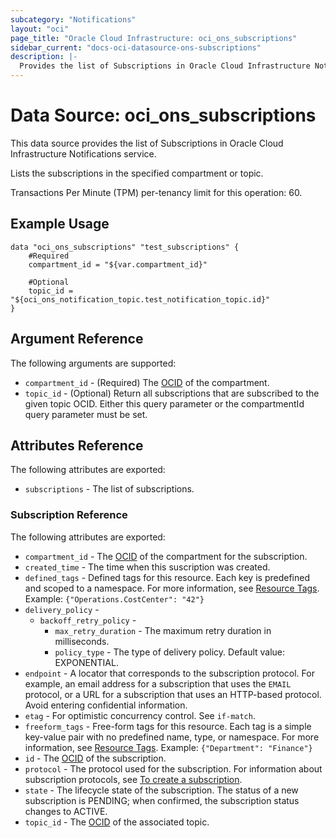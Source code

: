 ```yaml
---
subcategory: "Notifications"
layout: "oci"
page_title: "Oracle Cloud Infrastructure: oci_ons_subscriptions"
sidebar_current: "docs-oci-datasource-ons-subscriptions"
description: |-
  Provides the list of Subscriptions in Oracle Cloud Infrastructure Notifications service
---
```


# Data Source: oci_ons_subscriptions
This data source provides the list of Subscriptions in Oracle Cloud Infrastructure Notifications service.

Lists the subscriptions in the specified compartment or topic.

Transactions Per Minute (TPM) per-tenancy limit for this operation: 60.


## Example Usage

```hcl
data "oci_ons_subscriptions" "test_subscriptions" {
	#Required
	compartment_id = "${var.compartment_id}"

	#Optional
	topic_id = "${oci_ons_notification_topic.test_notification_topic.id}"
}
```

## Argument Reference

The following arguments are supported:

* `compartment_id` - (Required) The [OCID](https://docs.cloud.oracle.com/iaas/Content/General/Concepts/identifiers.htm) of the compartment. 
* `topic_id` - (Optional) Return all subscriptions that are subscribed to the given topic OCID. Either this query parameter or the compartmentId query parameter must be set. 


## Attributes Reference

The following attributes are exported:

* `subscriptions` - The list of subscriptions.

### Subscription Reference

The following attributes are exported:

* `compartment_id` - The [OCID](https://docs.cloud.oracle.com/iaas/Content/General/Concepts/identifiers.htm) of the compartment for the subscription. 
* `created_time` - The time when this suscription was created.
* `defined_tags` - Defined tags for this resource. Each key is predefined and scoped to a namespace. For more information, see [Resource Tags](https://docs.cloud.oracle.com/iaas/Content/General/Concepts/resourcetags.htm).  Example: `{"Operations.CostCenter": "42"}` 
* `delivery_policy` - 
	* `backoff_retry_policy` - 
		* `max_retry_duration` - The maximum retry duration in milliseconds.
		* `policy_type` - The type of delivery policy. Default value: EXPONENTIAL. 
* `endpoint` - A locator that corresponds to the subscription protocol.  For example, an email address for a subscription that uses the `EMAIL` protocol, or a URL for a subscription that uses an HTTP-based protocol. Avoid entering confidential information. 
* `etag` - For optimistic concurrency control. See `if-match`. 
* `freeform_tags` - Free-form tags for this resource. Each tag is a simple key-value pair with no predefined name, type, or namespace. For more information, see [Resource Tags](https://docs.cloud.oracle.com/iaas/Content/General/Concepts/resourcetags.htm).  Example: `{"Department": "Finance"}` 
* `id` - The [OCID](https://docs.cloud.oracle.com/iaas/Content/General/Concepts/identifiers.htm) of the subscription. 
* `protocol` - The protocol used for the subscription.  For information about subscription protocols, see  [To create a subscription](https://docs.cloud.oracle.com/iaas/Content/Notification/Tasks/managingtopicsandsubscriptions.htm#createSub). 
* `state` - The lifecycle state of the subscription. The status of a new subscription is PENDING; when confirmed, the subscription status changes to ACTIVE. 
* `topic_id` - The [OCID](https://docs.cloud.oracle.com/iaas/Content/General/Concepts/identifiers.htm) of the associated topic. 

